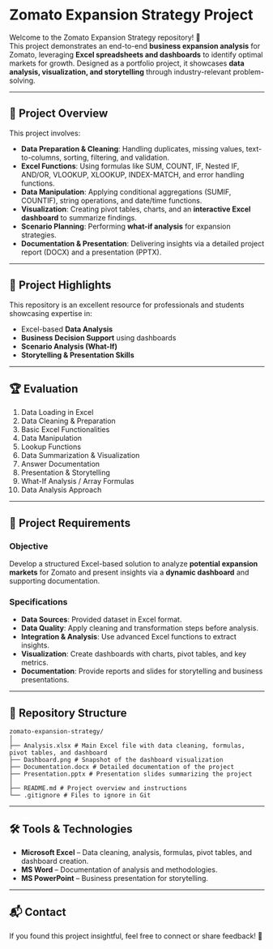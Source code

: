 # Zomato Expansion Strategy Project

Welcome to the Zomato Expansion Strategy repository! 🚀  
This project demonstrates an end-to-end **business expansion analysis** for Zomato, leveraging **Excel spreadsheets and dashboards** to identify optimal markets for growth. Designed as a portfolio project, it showcases **data analysis, visualization, and storytelling** through industry-relevant problem-solving.

---

## 📖 Project Overview
This project involves:

- **Data Preparation & Cleaning**: Handling duplicates, missing values, text-to-columns, sorting, filtering, and validation.  
- **Excel Functions**: Using formulas like SUM, COUNT, IF, Nested IF, AND/OR, VLOOKUP, XLOOKUP, INDEX-MATCH, and error handling functions.  
- **Data Manipulation**: Applying conditional aggregations (SUMIF, COUNTIF), string operations, and date/time functions.  
- **Visualization**: Creating pivot tables, charts, and an **interactive Excel dashboard** to summarize findings.  
- **Scenario Planning**: Performing **what-if analysis** for expansion strategies.  
- **Documentation & Presentation**: Delivering insights via a detailed project report (DOCX) and a presentation (PPTX).  

---

## 🎯 Project Highlights
This repository is an excellent resource for professionals and students showcasing expertise in:

- Excel-based **Data Analysis**  
- **Business Decision Support** using dashboards  
- **Scenario Analysis (What-If)**  
- **Storytelling & Presentation Skills**  

---

## 🏆 Evaluation 

1. Data Loading in Excel
2. Data Cleaning & Preparation
3. Basic Excel Functionalities  
4. Data Manipulation
5. Lookup Functions   
6. Data Summarization & Visualization 
7. Answer Documentation 
8. Presentation & Storytelling 
9. What-If Analysis / Array Formulas 
10. Data Analysis Approach

---

## 🚀 Project Requirements

### Objective
Develop a structured Excel-based solution to analyze **potential expansion markets** for Zomato and present insights via a **dynamic dashboard** and supporting documentation.

### Specifications
- **Data Sources**: Provided dataset in Excel format.  
- **Data Quality**: Apply cleaning and transformation steps before analysis.  
- **Integration & Analysis**: Use advanced Excel functions to extract insights.  
- **Visualization**: Create dashboards with charts, pivot tables, and key metrics.  
- **Documentation**: Provide reports and slides for storytelling and business presentations.  

---

## 📂 Repository Structure

```plaintext
zomato-expansion-strategy/
│
├── Analysis.xlsx # Main Excel file with data cleaning, formulas, pivot tables, and dashboard
├── Dashboard.png # Snapshot of the dashboard visualization
├── Documentation.docx # Detailed documentation of the project
├── Presentation.pptx # Presentation slides summarizing the project
│
├── README.md # Project overview and instructions
└── .gitignore # Files to ignore in Git
```

---

## 🛠️ Tools & Technologies
- **Microsoft Excel** – Data cleaning, analysis, formulas, pivot tables, and dashboard creation.  
- **MS Word** – Documentation of analysis and methodologies.  
- **MS PowerPoint** – Business presentation for storytelling.  

---

## 📬 Contact
If you found this project insightful, feel free to connect or share feedback! 🚀

